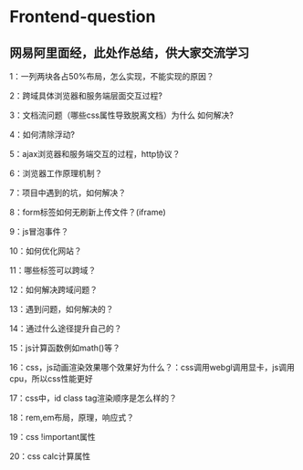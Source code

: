 # Frontend-question
## 网易阿里面经，此处作总结，供大家交流学习

  
1：一列两块各占50%布局，怎么实现，不能实现的原因？

2：跨域具体浏览器和服务端层面交互过程?

3：文档流问题（哪些css属性导致脱离文档）为什么 如何解决?

4：如何清除浮动?

5：ajax浏览器和服务端交互的过程，http协议？

6：浏览器工作原理机制？

7：项目中遇到的坑，如何解决？

8：form标签如何无刷新上传文件？(iframe)

9：js冒泡事件？

10：如何优化网站？

11：哪些标签可以跨域？

12：如何解决跨域问题？

13：遇到问题，如何解决的？

14：通过什么途径提升自己的？

15：js计算函数例如math()等？

16：css，js动画渲染效果哪个效果好为什么？：css调用webgl调用显卡，js调用cpu，所以css性能更好

17：css中，id class tag渲染顺序是怎么样的？

18：rem,em布局，原理，响应式？

19：css !important属性

20：css calc计算属性